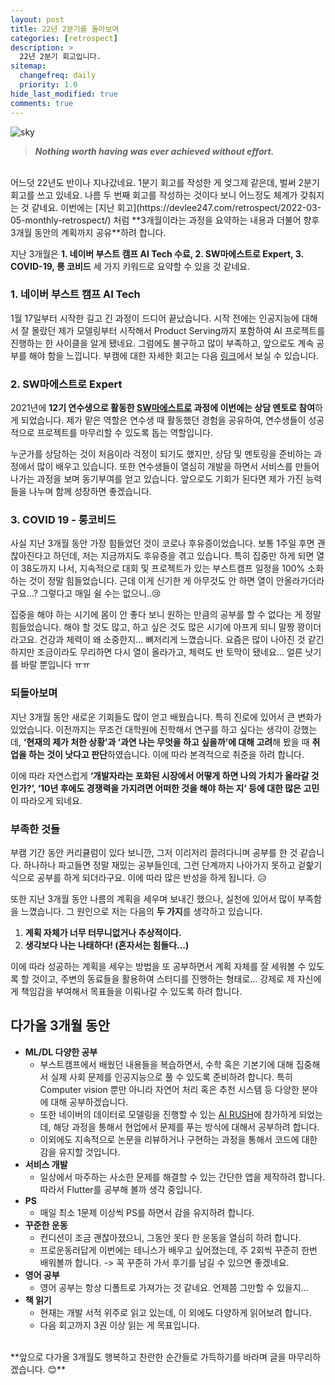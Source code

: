 ```yaml
---
layout: post
title: 22년 2분기를 돌아보며
categories: [retrospect]
description: >
  22년 2분기 회고입니다.
sitemap:
  changefreq: daily
  priority: 1.0
hide_last_modified: true
comments: true
---
```


<img src="../../assets/img/blog/sky.webp" alt="sky" style="margin-left: auto; margin-right: auto; display: block;"/>

> _**Nothing worth having was ever achieved without effort.**_

<br>
어느덧 22년도 반이나 지나갔네요. 1분기 회고를 작성한 게 엊그제 같은데, 벌써 2분기 회고를 쓰고 있네요. 나름 두 번째 회고를 작성하는 것이다 보니 어느정도 체계가 갖춰지는 것 같네요. 이번에는 [지난 회고](https://devlee247.com/retrospect/2022-03-05-monthly-retrospect/) 처럼 **3개월이라는 과정을 요약하는 내용과 더불어 향후 3개월 동안의 계획까지 공유**하려 합니다.

지난 3개월은 **1. 네이버 부스트 캠프 AI Tech 수료, 2. SW마에스트로 Expert, 3. COVID-19, 롱 코비드**  세 가지 키워드로 요약할 수 있을 것 같네요.

### 1. 네이버 부스트 캠프 AI Tech

1월 17일부터 시작한 길고 긴 과정이 드디어 끝났습니다. 시작 전에는 인공지능에 대해서 잘 몰랐던 제가 모델링부터 시작해서 Product Serving까지 포함하여 AI 프로젝트를 진행하는 한 사이클을 알게 됐네요. 그럼에도 불구하고 많이 부족하고, 앞으로도 계속 공부를 해야 함을 느낍니다. 부캠에 대한 자세한 회고는 다음 [링크](https://devlee247.com/review/2022-06-12-boostcamp-review/)에서 보실 수 있습니다.

### 2. SW마에스트로 Expert

2021년에 **12기 연수생으로 활동한 [SW마에스트로](https://www.swmaestro.org/sw/main/main.do) 과정에 이번에는 상담 멘토로 참여**하게 되었습니다. 제가 맡은 역할은 연수생 때 활동했던 경험을 공유하여, 연수생들이 성공적으로 프로젝트를 마무리할 수 있도록 돕는 역할입니다.

누군가를 상담하는 것이 처음이라 걱정이 되기도 했지만, 상담 및 멘토링을 준비하는 과정에서 많이 배우고 있습니다. 또한 연수생들이 열심히 개발을 하면서 서비스를 만들어나가는 과정을 보며 동기부여를 얻고 있습니다. 앞으로도 기회가 된다면 제가 가진 능력들을 나누며 함께 성장하면 좋겠습니다.

### 3. COVID 19 - 롱코비드

사실 지난 3개월 동안 가장 힘들었던 것이 코로나 후유증이었습니다. 보통 1주일 후면 괜찮아진다고 하던데, 저는 지금까지도 후유증을 겪고 있습니다. 특히 집중만 하게 되면 열이 38도까지 나서, 지속적으로 대회 및 프로젝트가 있는 부스트캠프 일정을 100% 소화하는 것이 정말 힘들었습니다. 근데 이게 신기한 게 아무것도 안 하면 열이 안올라가더라구요…? 그렇다고 매일 쉴 수는 없으니..😢

집중을 해야 하는 시기에 몸이 안 좋다 보니 원하는 만큼의 공부를 할 수 없다는 게 정말 힘들었습니다. 해야 할 것도 많고, 하고 싶은 것도 많은 시기에 아프게 되니 말짱 꽝이더라고요. 건강과 체력이 왜 소중한지… 뼈저리게 느꼈습니다. 요즘은 많이 나아진 것 같긴 하지만 조금이라도 무리하면 다시 열이 올라가고, 체력도 반 토막이 됐네요... 얼른 낫기를 바랄 뿐입니다 ㅠㅠ

### 되돌아보며

지난 3개월 동안 새로운 기회들도 많이 얻고 배웠습니다. 특히 진로에 있어서 큰 변화가 있었습니다. 이전까지는 무조건 대학원에 진학해서 연구를 하고 싶다는 생각이 강했는데, **‘현재의 제가 처한 상황’과 ‘과연 나는 무엇을 하고 싶을까’에 대해 고려**해 봤을 때 **취업을 하는 것이 낫다고 판단**하였습니다. 이에 따라 본격적으로 취준을 하려 합니다.

이에 따라 자연스럽게 **‘개발자라는 포화된 시장에서 어떻게 하면 나의 가치가 올라갈 것인가?’, ‘10년 후에도 경쟁력을 가지려면 어떠한 것을 해야 하는 지’ 등에 대한 많은 고민**이 따라오게 되네요.

### 부족한 것들

부캠 기간 동안 커리큘럼이 있다 보니깐, 그저 이리저리 끌려다니며 공부를 한 것 같습니다. 하나하나 파고들면 정말 재밌는 공부들인데, 그런 단계까지 나아가지 못하고 겉핥기 식으로 공부를 하게 되더라구요. 이에 따라 많은 반성을 하게 됩니다. 😥

또한 지난 3개월 동안 나름의 계획을 세우며 보내긴 했으나, 실천에 있어서 많이 부족함을 느꼈습니다. 그 원인으로 저는 다음의 **두 가지**를 생각하고 있습니다.

1. **계획 자체가 너무 터무니없거나 추상적이다.**
2. **생각보다 나는 나태하다! (혼자서는 힘들다…)**

이에 따라 성공하는 계획을 세우는 방법을 또 공부하면서 계획 자체를 잘 세워볼 수 있도록 할 것이고, 주변의 동료들을 활용하여 스터디를 진행하는 형태로… 강제로 제 자신에게 책임감을 부여해서 목표들을 이뤄나갈 수 있도록 하려 합니다.

## 다가올 3개월 동안

- **ML/DL 다양한 공부**
    - 부스트캠프에서 배웠던 내용들을 복습하면서, 수학 혹은 기본기에 대해 집중해서 실제 사회 문제를 인공지능으로 풀 수 있도록 준비하려 합니다. 특히 Computer vision 뿐만 아니라 자연어 처리 혹은 추천 시스템 등 다양한 분야에 대해 공부하겠습니다.
    - 또한 네이버의 데이터로 모델링을 진행할 수 있는 [AI RUSH](https://campaign.naver.com/clova_airush/)에 참가하게 되었는데, 해당 과정을 통해서 현업에서 문제를 푸는 방식에 대해서 공부하려 합니다.
    - 이외에도 지속적으로 논문을 리뷰하거나 구현하는 과정을 통해서 코드에 대한 감을 유지할 것입니다.
- **서비스 개발**
    - 일상에서 마주하는 사소한 문제를 해결할 수 있는 간단한 앱을 제작하려 합니다. 따라서 Flutter를 공부해 볼까 생각 중입니다.
- **PS**
    - 매일 최소 1문제 이상씩 PS를 하면서 감을 유지하려 합니다.
- **꾸준한 운동**
    - 컨디션이 조금 괜찮아졌으니, 그동안 못다 한 운동을 열심히 하려 합니다.
    - 프로운동러답게 이번에는 테니스가 배우고 싶어졌는데, 주 2회씩 꾸준히 한번 배워볼까 합니다. -> 꼭 꾸준히 가서 후기를 남길 수 있으면 좋겠네요.
- **영어 공부**
    - 영어 공부는 항상 디폴트로 가져가는 것 같네요. 언제쯤 그만할 수 있을지…
- **책 읽기**
    - 현재는 개발 서적 위주로 읽고 있는데, 이 외에도 다양하게 읽어보려 합니다.
    - 다음 회고까지 3권 이상 읽는 게 목표입니다.

<br>
**앞으로 다가올 3개월도 행복하고 찬란한 순간들로 가득하기를 바라며 글을 마무리하겠습니다. 😊**